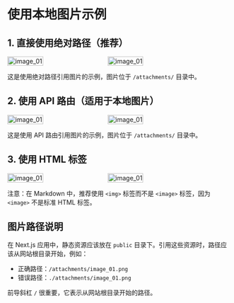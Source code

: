 # 使用本地图片示例

## 1. 直接使用绝对路径（推荐）

<div style="display:flex;gap:5%">
	<img src="/attachments/image_01.png" alt="image_01" style="width:40%"/>
	<img src="/attachments/image_01.png" alt="image_01" style="width:40%" />
</div>

这是使用绝对路径引用图片的示例，图片位于 `/attachments/` 目录中。

## 2. 使用 API 路由（适用于本地图片）

<div style="display:flex;gap:5%">
	<img src="/api/local/image?path=/attachments/image_01.png" alt="image_01" style="width:40%"/>
	<img src="/api/local/image?path=/attachments/image_01.png" alt="image_01" style="width:40%" />
</div>

这是使用 API 路由引用图片的示例，图片位于 `/attachments/` 目录中。

## 3. 使用 HTML 标签

<div style="display:flex;gap:5%">
	<image src="/attachments/image_01.png" alt="image_01" style="width:40%"/>
	<image src="/attachments/image_01.png" alt="image_01" style="width:40%" />
</div>

注意：在 Markdown 中，推荐使用 `<img>` 标签而不是 `<image>` 标签，因为 `<image>` 不是标准 HTML 标签。

## 图片路径说明

在 Next.js 应用中，静态资源应该放在 `public` 目录下。引用这些资源时，路径应该从网站根目录开始，例如：

- 正确路径：`/attachments/image_01.png`
- 错误路径：`./attachments/image_01.png`

前导斜杠 `/` 很重要，它表示从网站根目录开始的路径。

